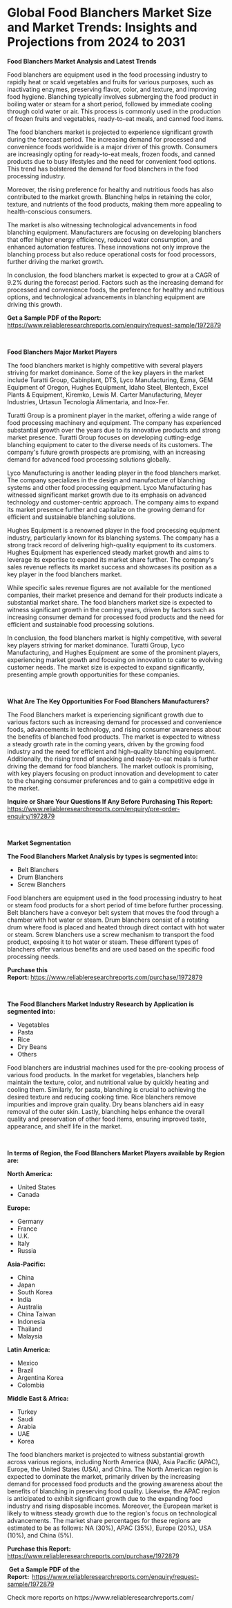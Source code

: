 <p><h1>Global Food Blanchers Market Size and Market Trends: Insights and Projections from 2024 to 2031</h1></p><p><strong>Food Blanchers Market Analysis and Latest Trends</strong></p>
<p><p>Food blanchers are equipment used in the food processing industry to rapidly heat or scald vegetables and fruits for various purposes, such as inactivating enzymes, preserving flavor, color, and texture, and improving food hygiene. Blanching typically involves submerging the food product in boiling water or steam for a short period, followed by immediate cooling through cold water or air. This process is commonly used in the production of frozen fruits and vegetables, ready-to-eat meals, and canned food items.</p><p>The food blanchers market is projected to experience significant growth during the forecast period. The increasing demand for processed and convenience foods worldwide is a major driver of this growth. Consumers are increasingly opting for ready-to-eat meals, frozen foods, and canned products due to busy lifestyles and the need for convenient food options. This trend has bolstered the demand for food blanchers in the food processing industry.</p><p>Moreover, the rising preference for healthy and nutritious foods has also contributed to the market growth. Blanching helps in retaining the color, texture, and nutrients of the food products, making them more appealing to health-conscious consumers.</p><p>The market is also witnessing technological advancements in food blanching equipment. Manufacturers are focusing on developing blanchers that offer higher energy efficiency, reduced water consumption, and enhanced automation features. These innovations not only improve the blanching process but also reduce operational costs for food processors, further driving the market growth.</p><p>In conclusion, the food blanchers market is expected to grow at a CAGR of 9.2% during the forecast period. Factors such as the increasing demand for processed and convenience foods, the preference for healthy and nutritious options, and technological advancements in blanching equipment are driving this growth.</p></p>
<p><strong>Get a Sample PDF of the Report:&nbsp;</strong> <a href="https://www.reliableresearchreports.com/enquiry/request-sample/1972879">https://www.reliableresearchreports.com/enquiry/request-sample/1972879</a></p>
<p>&nbsp;</p>
<p><strong>Food Blanchers Major Market Players</strong></p>
<p><p>The food blanchers market is highly competitive with several players striving for market dominance. Some of the key players in the market include Turatti Group, Cabinplant, DTS, Lyco Manufacturing, Ezma, GEM Equipment of Oregon, Hughes Equipment, Idaho Steel, Blentech, Excel Plants & Equipment, Kiremko, Lewis M. Carter Manufacturing, Meyer Industries, Urtasun Tecnología Alimentaria, and Inox-Fer.</p><p>Turatti Group is a prominent player in the market, offering a wide range of food processing machinery and equipment. The company has experienced substantial growth over the years due to its innovative products and strong market presence. Turatti Group focuses on developing cutting-edge blanching equipment to cater to the diverse needs of its customers. The company's future growth prospects are promising, with an increasing demand for advanced food processing solutions globally.</p><p>Lyco Manufacturing is another leading player in the food blanchers market. The company specializes in the design and manufacture of blanching systems and other food processing equipment. Lyco Manufacturing has witnessed significant market growth due to its emphasis on advanced technology and customer-centric approach. The company aims to expand its market presence further and capitalize on the growing demand for efficient and sustainable blanching solutions.</p><p>Hughes Equipment is a renowned player in the food processing equipment industry, particularly known for its blanching systems. The company has a strong track record of delivering high-quality equipment to its customers. Hughes Equipment has experienced steady market growth and aims to leverage its expertise to expand its market share further. The company's sales revenue reflects its market success and showcases its position as a key player in the food blanchers market.</p><p>While specific sales revenue figures are not available for the mentioned companies, their market presence and demand for their products indicate a substantial market share. The food blanchers market size is expected to witness significant growth in the coming years, driven by factors such as increasing consumer demand for processed food products and the need for efficient and sustainable food processing solutions.</p><p>In conclusion, the food blanchers market is highly competitive, with several key players striving for market dominance. Turatti Group, Lyco Manufacturing, and Hughes Equipment are some of the prominent players, experiencing market growth and focusing on innovation to cater to evolving customer needs. The market size is expected to expand significantly, presenting ample growth opportunities for these companies.</p></p>
<p>&nbsp;</p>
<p><strong>What Are The Key Opportunities For Food Blanchers Manufacturers?</strong></p>
<p><p>The Food Blanchers market is experiencing significant growth due to various factors such as increasing demand for processed and convenience foods, advancements in technology, and rising consumer awareness about the benefits of blanched food products. The market is expected to witness a steady growth rate in the coming years, driven by the growing food industry and the need for efficient and high-quality blanching equipment. Additionally, the rising trend of snacking and ready-to-eat meals is further driving the demand for food blanchers. The market outlook is promising, with key players focusing on product innovation and development to cater to the changing consumer preferences and to gain a competitive edge in the market.</p></p>
<p><strong>Inquire or Share Your Questions If Any Before Purchasing This Report:</strong> <a href="https://www.reliableresearchreports.com/enquiry/pre-order-enquiry/1972879">https://www.reliableresearchreports.com/enquiry/pre-order-enquiry/1972879</a></p>
<p>&nbsp;</p>
<p><strong>Market Segmentation</strong></p>
<p><strong>The Food Blanchers Market Analysis by types is segmented into:</strong></p>
<p><ul><li>Belt Blanchers</li><li>Drum Blanchers</li><li>Screw Blanchers</li></ul></p>
<p><p>Food blanchers are equipment used in the food processing industry to heat or steam food products for a short period of time before further processing. Belt blanchers have a conveyor belt system that moves the food through a chamber with hot water or steam. Drum blanchers consist of a rotating drum where food is placed and heated through direct contact with hot water or steam. Screw blanchers use a screw mechanism to transport the food product, exposing it to hot water or steam. These different types of blanchers offer various benefits and are used based on the specific food processing needs.</p></p>
<p><strong>Purchase this Report:&nbsp;</strong><a href="https://www.reliableresearchreports.com/purchase/1972879">https://www.reliableresearchreports.com/purchase/1972879</a></p>
<p>&nbsp;</p>
<p><strong>The Food Blanchers Market Industry Research by Application is segmented into:</strong></p>
<p><ul><li>Vegetables</li><li>Pasta</li><li>Rice</li><li>Dry Beans</li><li>Others</li></ul></p>
<p><p>Food blanchers are industrial machines used for the pre-cooking process of various food products. In the market for vegetables, blanchers help maintain the texture, color, and nutritional value by quickly heating and cooling them. Similarly, for pasta, blanching is crucial to achieving the desired texture and reducing cooking time. Rice blanchers remove impurities and improve grain quality. Dry beans blanchers aid in easy removal of the outer skin. Lastly, blanching helps enhance the overall quality and preservation of other food items, ensuring improved taste, appearance, and shelf life in the market.</p></p>
<p>&nbsp;</p>
<p><strong>In terms of Region, the Food Blanchers Market Players available by Region are:</strong></p>
<p>
    <p> <strong> North America: </strong>
        <ul>
            <li>United States</li>
            <li>Canada</li>
        </ul>
        </p> 
    <p> <strong> Europe: </strong>
        <ul>
            <li>Germany</li>
            <li>France</li>
            <li>U.K.</li>
            <li>Italy</li>
            <li>Russia</li>
        </ul>
        </p> 
    <p> <strong> Asia-Pacific: </strong>
        <ul>
            <li>China</li>
            <li>Japan</li>
            <li>South Korea</li>
            <li>India</li>
            <li>Australia</li>
            <li>China Taiwan</li>
            <li>Indonesia</li>
            <li>Thailand</li>
            <li>Malaysia</li>
        </ul>
        </p> 
    <p> <strong> Latin America: </strong>
        <ul>
            <li>Mexico</li>
            <li>Brazil</li>
            <li>Argentina Korea</li>
            <li>Colombia</li>
        </ul>
        </p> 
    <p> <strong> Middle East & Africa: </strong>
        <ul>
            <li>Turkey</li>
            <li>Saudi</li>
            <li>Arabia</li>
            <li>UAE</li>
            <li>Korea</li>
        </ul>
    </p>
    </p>
<p><p>The food blanchers market is projected to witness substantial growth across various regions, including North America (NA), Asia Pacific (APAC), Europe, the United States (USA), and China. The North American region is expected to dominate the market, primarily driven by the increasing demand for processed food products and the growing awareness about the benefits of blanching in preserving food quality. Likewise, the APAC region is anticipated to exhibit significant growth due to the expanding food industry and rising disposable incomes. Moreover, the European market is likely to witness steady growth due to the region's focus on technological advancements. The market share percentages for these regions are estimated to be as follows: NA (30%), APAC (35%), Europe (20%), USA (10%), and China (5%).</p></p>
<p><strong>Purchase this Report: </strong><a href="https://www.reliableresearchreports.com/purchase/1972879">https://www.reliableresearchreports.com/purchase/1972879</a></p>
<p>&nbsp;<strong>Get a Sample PDF of the Report:&nbsp;&nbsp;</strong><a href="https://www.reliableresearchreports.com/enquiry/request-sample/1972879">https://www.reliableresearchreports.com/enquiry/request-sample/1972879</a></p>
<p><strong></strong></p>
<p>Check more reports on https://www.reliableresearchreports.com/</p>
